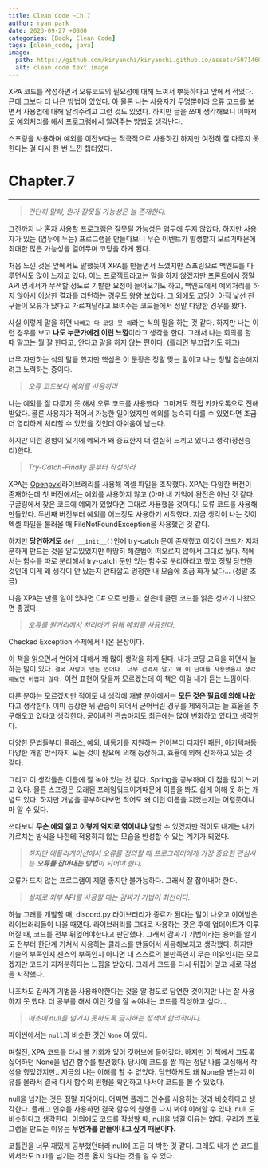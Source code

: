 ```yaml
---
title: Clean Code ~Ch.7
author: ryan park
date: 2023-09-27 +0800
categories: [Book, Clean Code]
tags: [clean_code, java]
image:
  path: https://github.com/kiryanchi/kiryanchi.github.io/assets/50714602/d21330ba-9c9e-49cd-aa73-bf900c7cc7ba
  alt: clean code text image
---
```


XPA 코드를 작성하면서 오류코드의 필요성에 대해 느껴서 뿌듯하다고 앞에서 적었다.
근데 그보다 더 나은 방법이 있었다.
아 물론 나는 사용자가 두명뿐이라 오류 코드를 보면서 사용법에 대해 알려주려고 그런 것도 있었다.
하지만 글을 쓰며 생각해보니 이마저도 예외처리를 해서 프로그램에서 알려주는 방법도 생각난다.

스프링을 사용하며 예외를 이전보다는 적극적으로 사용하긴 하지만 여전히 잘 다루지 못 한다는 걸 다시 한 번 느낀 챕터였다.

# Chapter.7

---

> _간단히 말해, 뭔가 잘못될 가능성은 늘 존재한다._

그전까지 나 혼자 사용할 프로그램은 잘못될 가능성은 염두에 두지 않았다.
하지만 사용자가 있는 (염두에 두는) 프로그램을 만들다보니 무슨 이벤트가 발생할지 모르기때문에 최대한 많은 가능성을 열어두며 코딩을 하게 된다.

처음 느낀 것은 앞에서도 말했듯이 XPA를 만들면서 느꼈지만 스프링으로 백엔드를 다루면서도 많이 느끼고 있다.
어느 프로젝트라고는 말을 하지 않겠지만 프론트에서 정말 API 명세서가 무색할 정도로 기발한 요청이 들어오기도 하고,
백엔드에서 예외처리를 하지 않아서 이상한 결과를 리턴하는 경우도 왕왕 보았다.
그 외에도 코딩이 아직 낯선 친구들이 오류가 났다고 가르쳐달라고 보여주는 코드들에서 정말 다양한 경우를 봤다.

사실 이렇게 말을 하면 `나빼고 다 코딩 못 해`라는 식의 말을 하는 것 같다.
하지만 나는 이런 경우를 보고 **나도 누군가에겐 이런 느낌**이라고 생각을 한다.
그래서 나는 회의를 할 때 말고는 뭘 잘 한다고, 안다고 말을 하지 않는 편이다. (틀리면 부끄럽기도 하고)

너무 자만하는 식의 말을 했지만 핵심은 이 문장은 정말 맞는 말이고 나는 정말 겸손해지려고 노력하는 중이다.

> _오류 코드보다 예외를 사용하라_

나는 예외를 잘 다루지 못 해서 오류 코드를 사용했다. 그마저도 직접 카카오톡으로 전해받았다.
물론 사용자가 적어서 가능한 일이었지만 예외를 능숙히 다룰 수 있었다면 조금 더 영리하게 처리할 수 있었을 것인데 아쉬움이 남는다.

하지만 이런 경험이 있기에 예외가 왜 중요한지 더 절실히 느끼고 있다고 생각(정신승리)한다.

> _Try-Catch-Finally 문부터 작성하라_

XPA는 [Openpyxl](https://openpyxl.readthedocs.io/en/stable/)라이브러리를 사용해 엑셀 파일을 조작했다.
XPA는 다양한 버전이 존재하는데 첫 버전에서는 예외를 사용하지 않고 (아마 내 기억에 완전은 아닌 것 같다. 구글링에서 찾은 코드에 예외가 있었다면 그대로 사용했을 것이다.)
오류 코드를 사용해 만들었다.
두번째 버전부터 예외를 어느정도 사용하기 시작했다. 지금 생각이 나는 것이 엑셀 파일을 불러올 때 FileNotFoundException을 사용했던 것 같다.

하지만 **당연하게도** `def __init__()`안에 try-catch 문이 존재했고 이것이 코드가 지저분하게 만드는 것을 알고있었지만 마땅히 해결법이 떠오르지 않아서 그대로 뒀다.
책에서는 함수를 따로 분리해서 try-catch 문만 있는 함수로 분리하라고 했고 정말 당연한 것인데 이게 왜 생각이 안 났는지 안타깝고 멍청한 내 모습에 조금 화가 났다... (정말 조금)

다음 XPA는 만들 일이 있다면 C# 으로 만들고 싶은데 클린 코드를 읽은 성과가 나왔으면 좋겠다.

> _오류를 원거리에서 처리하기 위해 예외를 사용한다._

Checked Exception 주제에서 나온 문장이다.

이 책을 읽으면서 언어에 대해서 꽤 많이 생각을 하게 된다.
내가 코딩 교육을 하면서 늘 하는 말이 있다.
`결국 사람이 만든 언어다. 너무 겁먹지 말고 왜 이 단어를 사용했을지 생각해보면 어렵지 않다.`
이런 표현이 맞을까 모르겠는데 이 책은 이걸 내가 듣는 느낌이다.

다른 분야는 모르겠지만 적어도 내 생각에 개발 분야에서는 **모든 것은 필요에 의해 나왔다**고 생각한다.
이미 등장한 뒤 관습이 되어서 굳어버린 경우를 제외하고는 늘 효율을 추구해오고 있다고 생각한다.
굳어버린 관습마저도 최근에는 많이 변화하고 있다고 생각한다.

다양한 문법들부터 클래스, 예외, 비동기를 지원하는 언어부터 디자인 패턴, 아키텍쳐등 다양한 개발 방식까지 모든 것이 필요에 의해 등장하고, 효율에 의해 진화하고 있는 것 같다.

그리고 이 생각들은 이름에 잘 녹아 있는 것 같다. Spring을 공부하며 이 점을 많이 느끼고 있다.
물론 스프링은 오래된 프레임워크이기때문에 이름을 봐도 쉽게 이해 못 하는 개념도 있다.
하지만 개념을 공부하다보면 적어도 왜 이런 이름을 지었는지는 어렴풋이나마 알 수 있다.

쓰다보니 **무슨 예외 읽고 이렇게 억지로 엮어내냐** 말할 수 있겠지만 적어도 내게는 내가 가르치는 방식을 나한테 적용하지 않는 모습을 반성할 수 있는 계기가 되었다.

> _하지만 애플리케이션에서 오류를 정의할 때 프로그래머에게 가장 중요한 관심사는 **오류를 잡아내는 방법**이 되어야 한다._

오류가 뜨지 않는 프로그램이 제일 좋지만 불가능하다. 그래서 잘 잡아내야 한다.

> _실제로 외부 API를 사용할 때는 감싸기 기법이 최선이다._

하늘 고래를 개발할 때, discord.py 라이브러리가 종료가 된다는 말이 나오고 이어받은 라이브러리들이 나올 때였다.
라이브러리를 그대로 사용하는 것은 후에 업데이트가 이루어질 때, 코드를 전부 뒤엎어야한다고 판단했다.
그래서 감싸기 기법이라는 용어를 알기도 전부터 한단계 거쳐서 사용하는 클래스를 만들어서 사용해보자고 생각했다.
하지만 기술의 부족인지 센스의 부족인지 아니면 내 스스로의 불만족인지 무슨 이유인지는 모르겠지만 코드가 지저분하다는 느낌을 받았다. 그래서 코드를 다시 뒤집어 엎고 새로 작성을 시작했다.

나조차도 감싸기 기법을 사용해야한다는 것을 알 정도로 당연한 것이지만 나는 잘 사용하지 못 했다.
더 공부를 해서 이런 것을 잘 녹여내는 코드를 작성하고 싶다...

> _애초에 null을 넘기지 못하도록 금지하는 정책이 합리적이다._

파이썬에서는 `null`과 비슷한 것인 `None` 이 있다.

며칠전, XPA 코드를 다시 볼 기회가 있어 깃허브에 들어갔다. 하지만 이 책에서 그토록 싫어하던 None을 넘긴 함수를 발견했다.
당시에 코드를 짤 때는 정말 나름 고심해서 작성을 했었겠지만.. 지금의 나는 이해를 할 수 없었다.
당연하게도 왜 None을 받는지 이유를 몰라서 결국 다시 함수의 원형을 확인하고 나서야 코드를 볼 수 있었다.

null을 넘기는 것은 정말 죄악이다. 어쩌면 플래그 인수를 사용하는 것과 비슷하다고 생각한다.
플래그 인수를 사용하면 결국 함수의 원형을 다시 봐야 이해할 수 있다. null 도 비슷하다고 생각한다.
이외에도 코드를 작성할 때, null을 넘길 이유는 없다. 우리가 프로그램을 만드는 이유는 **무언가를 만들어내고 싶기 때문이다.**

코틀린을 너무 재밌게 공부했던터라 null에 조금 더 박한 것 같다. 그래도 내가 쓴 코드를 봐서라도 null을 넘기는 것은 옳지 않다는 것을 알 수 있다.
